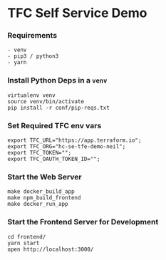 # TFC Self Service Demo

### Requirements
```
- venv
- pip3 / python3
- yarn
```

### Install Python Deps in a `venv`
```
virtualenv venv
source venv/bin/activate
pip install -r conf/pip-reqs.txt
```

### Set Required TFC env vars
```
export TFC_URL="https://app.terraform.io";
export TFC_ORG="hc-se-tfe-demo-neil";
export TFC_TOKEN="";
export TFC_OAUTH_TOKEN_ID="";
```

### Start the Web Server
```
make docker_build_app
make npm_build_frontend
make docker_run_app
```

### Start the Frontend Server for Development
```
cd frontend/
yarn start
open http://localhost:3000/
```
